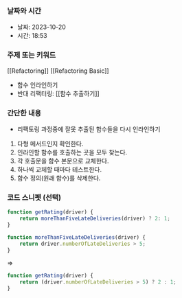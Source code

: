 ### 날짜와 시간

- 날짜: 2023-10-20
- 시간: 18:53

### 주제 또는 키워드
[[Refactoring]]
[[Refactoring Basic]]
- 함수 인라인하기
- 반대 리팩터링: [[함수 추출하기]]

### 간단한 내용
- 리팩토링 과정중에 잘못 추출된 함수들을 다시 인라인하기
1. 다형 메서드인지 확인한다.
2. 인라인할 함수를 호출하는 곳을 모두 찾는다.
3. 각 호출문을 함수 본문으로 교체한다.
4. 하나씩 교체할 때마다 테스트한다.
5. 함수 정의(원래 함수)를 삭제한다.

### 코드 스니펫 (선택)

``` javascript
function getRating(driver) {
	return moreThanFiveLateDeliveries(driver) ? 2: 1;
}

function moreThanFiveLateDeliveries(driver) {
	return driver.numberOfLateDeliveries > 5;
}
```
 => 
```javascript
function getRating(driver) {
	return (driver.numberOfLateDeliveries > 5) ? 2 : 1;
}
```